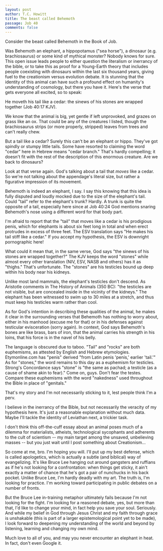 ```yaml
---
layout: post
author: T.C. Howitt
title: The beast called Behemoth
passage: Job 40
comments: false
---
```


Consider the beast called Behemoth in the Book of Job.

Was Behemoth an elephant, a hippopotamus ("sea horse"), a dinosaur (e.g. brachiosaurus) or some kind of mythical monster? Nobody knows for sure. This open issue leads people to either question the literalism or inerrancy of the bible, or to take this as proof for a Young-Earth theory that includes people coexisting with dinosaurs within the last six thousand years, giving fuel to the creationism versus evolution debate. It is stunning that the identity of this animal can have such a profound effect on humanity's understanding of cosmology, but there you have it. Here's the verse that gets everyone all excited, so to speak:

He moveth his tail like a cedar: the sinews of his stones are wrapped together (Job 40:17 KJV).

We know that the animal is big, yet gentle if left unprovoked, and grazes on grass like an ox. That could be any of the creatures I listed, though the brachiosaurus strips (or more properly, stripped) leaves from trees and can't really chew.

But a tail like a cedar? Surely this can't be an elephant or hippo. They've got spindly or stumpy little tails. Some have resorted to claiming the word "cedar" here in Hebrew means "cedar branch." That's hardly compelling; it doesn't fit with the rest of the description of this enormous creature. Are we back to dinosaurs?

Look at that verse again. God's talking about a tail that *moves* like a cedar. So we're not talking about the appendage's literal size, but rather a figurative impression of its movement.

Behemoth is indeed an elephant, I say. I say this knowing that this idea is fully disputed and loudly mocked due to the size of the elephant's tail. Could "tail" refer to the elephant's trunk? Hardly. A trunk is quite the opposite of a tail, especially here since at Job 40:24 God mentions snaring Behemoth's nose using a different word for that body part.

I'm afraid to report that the "tail" that moves like a cedar is his prodigious penis, which for elephants is about six feet long in total and when erect protrudes in excess of three feet. The ESV translation says "He makes his tail stiff like a cedar." If you accept my hypothesis, the ESV is downright pornographic here!

What could it mean that, in the same verse, God says "the sinews of his stones are wrapped together?" The KJV keeps the word "stones" while almost every other translation (NIV, ESV, NASB and others) has it as "thighs." That's unfortunate. The "stones" are his testicles bound up deep within his body near his kidneys.

Unlike most land mammals, the elephant's testicles don't descend. As Aristotle comments in The History of Animals (350 BC): "the testicles are not visible, but are concealed inside in the vicinity of the kidneys." The elephant has been witnessed to swim up to 30 miles at a stretch, and thus must keep his testicles warm rather than cool.

As for God's intention in describing these qualities of the animal, he makes it clear in the surrounding verses that Behemoth has nothing to worry about, either in his manhood (excuse me for that) or in his defenses against testicular evisceration (sorry again). In context, God says Behemoth's bones are like brass, bars of iron, that the animal carries his strength in his loins, that his force is in the navel of his belly.

The language is obscured due to taboo. "Tail" and "rocks" are both euphemisms, as attested by English and Hebrew etymologies. Etymonline.com has "penis" derived "from Latin penis 'penis,' earlier 'tail.'" As for "stones," the word remains to this day as a euphemism for testicles. Strong's Concordance says "stone" is "the same as pachad; a testicle (as a cause of shame akin to fear)." Come on, guys. Don't fear the testes. Compare these euphemisms with the word "nakedness" used throughout the Bible in place of "genitals."

That's my story and I'm not necessarily sticking to it, lest people think I'm a perv.

I believe in the inerrancy of the Bible, but not necessarily the veracity of my hypothesis here. It's just a reasonable explanation without much data. Maybe I'll tackle the identity of Leviathan next, a trickier task.

I don't think this off-the-cuff essay about an animal poses much of a dilemma for materialists, atheists, technological sycophants and adherents to the cult of scientism -- my main target among the unsaved, unbelieving masses -- but you just wait until I post something about Creationism...

So come at me, bro. I'm hoping you will. I'll put up my best defense, which is called apologetics, which is actually a subtle (and biblical) way of evangelizing. It's like Bruce Lee hanging out around gangsters and ruffians as if he's not looking for a confrontation: when things get sticky, it ain't exactly a matter of chance that he's got a pair of nunchucks in his back pocket. Unlike Bruce Lee, I'm hardly deadly with my art. The truth is, I'm looking for practice. I'm working toward participating in public debates on a number of fronts.

But the Bruce Lee in-training metaphor ultimately fails because I'm not looking for the fight. I'm looking for a reasoned debate, yes, but more than that, I'd like to change your mind, in fact help you save your soul. Seriously. And while my belief in God through Jesus Christ and my faith through grace is unshakable (this is part of a larger epistemological point yet to be made), I look forward to deepening my understanding of the world and beyond by listening, learning and changing my own mind.

Much love to all of you, and may you never encounter an elephant in heat. In fact, don't even Google it.
